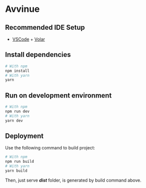 # Avvinue

## Recommended IDE Setup

- [VSCode](https://code.visualstudio.com/) + [Volar](https://marketplace.visualstudio.com/items?itemName=johnsoncodehk.volar)

## Install dependencies

```sh
# With npm
npm install
# With yarn
yarn
```

## Run on development environment

```sh
# With npm
npm run dev
# With yarn
yarn dev
```

## Deployment

Use the following command to build project:

```sh
# With npm
npm run build
# With yarn
yarn build
```

Then, just serve **_dist_** folder, is generated by build command above.
